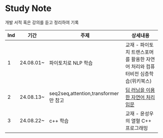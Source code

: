 # Study Note
개발 서적 혹은 강의를 듣고 정리하여 기록

|Ind|기간|주제|상세내용|
|------|---|---|---|
|1|24.08.01~|파이토치로 NLP 학습|교재 - 파이토치 트랜스포머를 활용한 자연어 처리와 컴퓨터비전 심층학습(위키북스)|
|2|24.08.13~|seq2seq,attention,transformer만 참고|[딥 러닝을 이용한 자연어 처리 입문](https://wikidocs.net/book/2155)|
|3|24.08.22~|c++ 학습|교재 - 윤성우의 열혈 C++ 프로그래밍|
